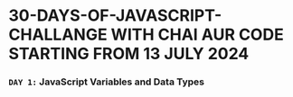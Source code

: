 # 30-DAYS-OF-JAVASCRIPT-CHALLANGE WITH CHAI AUR CODE STARTING FROM 13 JULY 2024

### `DAY 1:` JavaScript Variables and Data Types
